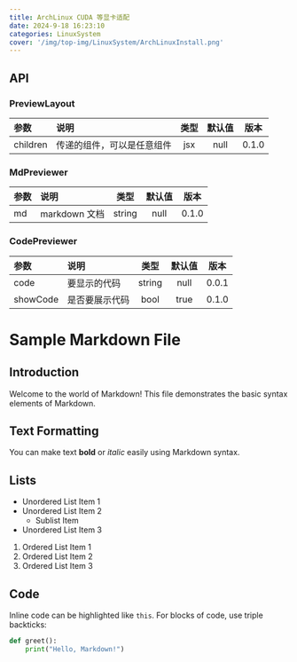 ```yaml
---
title: ArchLinux CUDA 等显卡适配
date: 2024-9-18 16:23:10
categories: LinuxSystem
cover: '/img/top-img/LinuxSystem/ArchLinuxInstall.png'
---
```



## API

### PreviewLayout

| 参数     | 说明                       | 类型 | 默认值 | 版本  |
| :------- | :------------------------- | :--: | :----: | :---: |
| children | 传递的组件，可以是任意组件 | jsx  |  null  | 0.1.0 |

### MdPreviewer

| 参数 | 说明          |  类型  | 默认值 | 版本  |
| :--- | :------------ | :----: | :----: | :---: |
| md   | markdown 文档 | string |  null  | 0.1.0 |

### CodePreviewer

| 参数     | 说明           |  类型  | 默认值 | 版本  |
| :------- | :------------- | :----: | :----: | :---: |
| code     | 要显示的代码   | string |  null  | 0.0.1 |
| showCode | 是否要展示代码 |  bool  |  true  | 0.1.0 |

# Sample Markdown File

## Introduction
Welcome to the world of Markdown! This file demonstrates the basic syntax elements of Markdown.

## Text Formatting
You can make text **bold** or *italic* easily using Markdown syntax.

## Lists
- Unordered List Item 1
- Unordered List Item 2
  - Sublist Item
- Unordered List Item 3

1. Ordered List Item 1
2. Ordered List Item 2
3. Ordered List Item 3

## Code
Inline code can be highlighted like `this`. For blocks of code, use triple backticks:
```python
def greet():
    print("Hello, Markdown!")
```